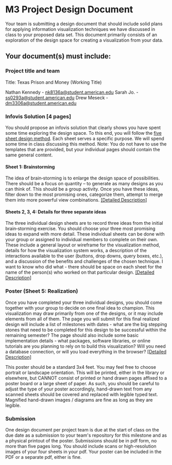 # M3 Project Design Document

Your team is submitting a design document that should include solid plans for applying information visualization techniques we have discussed in class to your proposed data set. This document primarily consists of an exploration of the design space for creating a visualization from your data.

## Your document(s) must include:

### Project title and team

Title: Texas Prison and Money (Working Title)

Nathan Kennedy - nk8136a@student.american.edu
Sarah Jo. - ss0293a@student.american.edu
Drew Meseck - dm3306a@student.american.edu

### Infovis Solution [4 pages]
You should propose an infovis solution that clearly shows you have spent some time exploring the design space. To this end, you will follow the [five sheet design method](http://fds.design/). Each sheet serves a specific purpose. We will spend some time in class discussing this method. Note: You do not have to use the templates that are provided, but your individual pages should contain the same general content.

#### Sheet 1: Brainstorming
The idea of brain‐storming is to enlarge the design space of possibilities. There should be a focus on quantity – to generate as many designs as you can think of. This should be a group activity. Once you have these ideas, filter down to the most promising ones, categorize them, attempt to merge them into more powerful view combinations. [\[Detailed Description\]]( http://fds.design/index.php/2015/06/25/sheet-1-brain-storm/)

#### Sheets 2, 3, 4: Details for three separate ideas
The three individual design sheets are to record three ideas from the initial brain‐storming exercise. You should choose your three most promising ideas to expand with more detail. These individual sheets can be done with your group or assigned to individual members to complete on their own. These include a general layout or wireframe for the visualization method, details for how the visualization system works, a description of the interactions available to the user (buttons, drop downs, query boxes, etc.), and a discussion of the benefits and challenges of the chosen technique. I want to know who did what - there should be space on each sheet for the name of the person(s) who worked on that particular design. [\[Detailed Description\]](http://fds.design/index.php/2015/06/25/sheet-2-3-4-initial-designs/)

### Poster (Sheet 5: Realization)
Once you have completed your three individual designs, you should come together with your group to decide on one final idea to champion. This visualization may draw primarily from one of the designs, or it may include elements from all of them. The page you will submit for this final realized design will include a list of milestones with dates - what are the big stepping stones that need to be completed for this design to be successful within the remaining semester? The page should also include some basic implementation details - what packages, software libraries, or online tutorials are you planning to rely on to build this visualization? Will you need a database connection, or will you load everything in the browser? [\[Detailed Description\]](http://fds.design/index.php/2015/06/25/sheet-5-realization-design/)

This poster should be a standard 3x4 feet. You may feel free to choose portrait or landscape orientation. This will be printed, either in the library or elsewhere, but CANNOT consist of printed or hand drawn pages affixed to a poster board or a large sheet of paper. As such, you should be careful to adjust the type of your poster accordingly, hand-drawn text from any scanned sheets should be covered and replaced with legible typed text. Magnified hand-drawn images / diagrams are fine as long as they are legible.

### Submission
One design document per project team is due at the start of class on the due date as a submission to your team's repository for this milestone and as a physical printout of the poster. Submissions should be in pdf form, no more than five pages long. You should include scans or high-resolution images of your four sheets in your pdf. Your poster can be included in the PDF or a separate pdf, either is fine.
